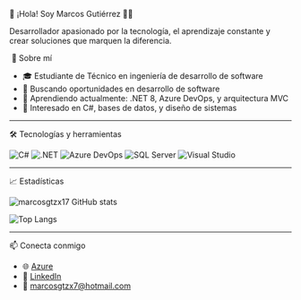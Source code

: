  👋 ¡Hola! Soy Marcos Gutiérrez 👨‍💻

Desarrollador apasionado por la tecnología, el aprendizaje constante y crear soluciones que marquen la diferencia.



 🚀 Sobre mí

- 🎓 Estudiante de Técnico en ingeniería de desarrollo de software
- 💼 Buscando oportunidades en desarrollo de software
- 🌱 Aprendiendo actualmente: .NET 8, Azure DevOps, y arquitectura MVC
- 🧠 Interesado en C#, bases de datos, y diseño de sistemas

---

 🛠️ Tecnologías y herramientas

![C#](https://img.shields.io/badge/-C%23-239120?style=flat-square&logo=c-sharp&logoColor=white)
![.NET](https://img.shields.io/badge/-.NET-512BD4?style=flat-square&logo=dotnet&logoColor=white)
![Azure DevOps](https://img.shields.io/badge/-Azure%20DevOps-0078D7?style=flat-square&logo=azure-devops&logoColor=white)
![SQL Server](https://img.shields.io/badge/-SQL%20Server-CC2927?style=flat-square&logo=microsoft-sql-server&logoColor=white)
![Visual Studio](https://img.shields.io/badge/-Visual%20Studio-5C2D91?style=flat-square&logo=visual-studio&logoColor=white)

---

 📈 Estadísticas

![marcosgtzx17 GitHub stats](https://github-readme-stats.vercel.app/api?username=marcosgtzx17&show_icons=true&theme=tokyonight)

![Top Langs](https://github-readme-stats.vercel.app/api/top-langs/?username=marcosgtzx17&layout=compact&theme=tokyonight)

---

📫 Conecta conmigo

- 🌐 [Azure](https://dev.azure.com/marcosgtzx7/)
- 💼 [LinkedIn](https://www.linkedin.com/in/tu-linkedin)
- 📧 marcosgtzx7@hotmail.com

